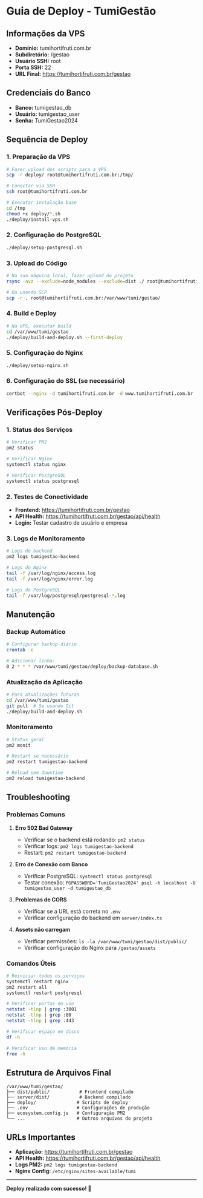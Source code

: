 # Guia de Deploy - TumiGestão

## Informações da VPS
- **Domínio:** tumihortifruti.com.br
- **Subdiretório:** /gestao
- **Usuário SSH:** root
- **Porta SSH:** 22
- **URL Final:** https://tumihortifruti.com.br/gestao

## Credenciais do Banco
- **Banco:** tumigestao_db
- **Usuário:** tumigestao_user
- **Senha:** TumiGestao2024

## Sequência de Deploy

### 1. Preparação da VPS
```bash
# Fazer upload dos scripts para a VPS
scp -r deploy/ root@tumihortifruti.com.br:/tmp/

# Conectar via SSH
ssh root@tumihortifruti.com.br

# Executar instalação base
cd /tmp
chmod +x deploy/*.sh
./deploy/install-vps.sh
```

### 2. Configuração do PostgreSQL
```bash
./deploy/setup-postgresql.sh
```

### 3. Upload do Código
```bash
# Na sua máquina local, fazer upload do projeto
rsync -avz --exclude=node_modules --exclude=dist ./ root@tumihortifruti.com.br:/var/www/tumi/gestao/

# Ou usando SCP
scp -r . root@tumihortifruti.com.br:/var/www/tumi/gestao/
```

### 4. Build e Deploy
```bash
# Na VPS, executar build
cd /var/www/tumi/gestao
./deploy/build-and-deploy.sh --first-deploy
```

### 5. Configuração do Nginx
```bash
./deploy/setup-nginx.sh
```

### 6. Configuração do SSL (se necessário)
```bash
certbot --nginx -d tumihortifruti.com.br -d www.tumihortifruti.com.br
```

## Verificações Pós-Deploy

### 1. Status dos Serviços
```bash
# Verificar PM2
pm2 status

# Verificar Nginx
systemctl status nginx

# Verificar PostgreSQL
systemctl status postgresql
```

### 2. Testes de Conectividade
- **Frontend:** https://tumihortifruti.com.br/gestao
- **API Health:** https://tumihortifruti.com.br/gestao/api/health
- **Login:** Testar cadastro de usuário e empresa

### 3. Logs de Monitoramento
```bash
# Logs do backend
pm2 logs tumigestao-backend

# Logs do Nginx
tail -f /var/log/nginx/access.log
tail -f /var/log/nginx/error.log

# Logs do PostgreSQL
tail -f /var/log/postgresql/postgresql-*.log
```

## Manutenção

### Backup Automático
```bash
# Configurar backup diário
crontab -e

# Adicionar linha:
0 2 * * * /var/www/tumi/gestao/deploy/backup-database.sh
```

### Atualização da Aplicação
```bash
# Para atualizações futuras
cd /var/www/tumi/gestao
git pull  # Se usando Git
./deploy/build-and-deploy.sh
```

### Monitoramento
```bash
# Status geral
pm2 monit

# Restart se necessário
pm2 restart tumigestao-backend

# Reload sem downtime
pm2 reload tumigestao-backend
```

## Troubleshooting

### Problemas Comuns

1. **Erro 502 Bad Gateway**
   - Verificar se o backend está rodando: `pm2 status`
   - Verificar logs: `pm2 logs tumigestao-backend`
   - Restart: `pm2 restart tumigestao-backend`

2. **Erro de Conexão com Banco**
   - Verificar PostgreSQL: `systemctl status postgresql`
   - Testar conexão: `PGPASSWORD='TumiGestao2024' psql -h localhost -U tumigestao_user -d tumigestao_db`

3. **Problemas de CORS**
   - Verificar se a URL está correta no `.env`
   - Verificar configuração do backend em `server/index.ts`

4. **Assets não carregam**
   - Verificar permissões: `ls -la /var/www/tumi/gestao/dist/public/`
   - Verificar configuração do Nginx para `/gestao/assets`

### Comandos Úteis
```bash
# Reiniciar todos os serviços
systemctl restart nginx
pm2 restart all
systemctl restart postgresql

# Verificar portas em uso
netstat -tlnp | grep :3001
netstat -tlnp | grep :80
netstat -tlnp | grep :443

# Verificar espaço em disco
df -h

# Verificar uso de memória
free -h
```

## Estrutura de Arquivos Final
```
/var/www/tumi/gestao/
├── dist/public/           # Frontend compilado
├── server/dist/           # Backend compilado
├── deploy/               # Scripts de deploy
├── .env                  # Configurações de produção
├── ecosystem.config.js   # Configuração PM2
└── ...                   # Outros arquivos do projeto
```

## URLs Importantes
- **Aplicação:** https://tumihortifruti.com.br/gestao
- **API Health:** https://tumihortifruti.com.br/gestao/api/health
- **Logs PM2:** `pm2 logs tumigestao-backend`
- **Nginx Config:** `/etc/nginx/sites-available/tumi`

---

**Deploy realizado com sucesso! 🎉**